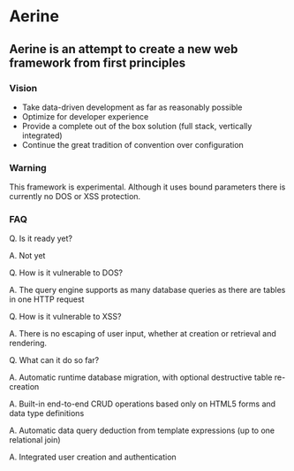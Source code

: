 # Aerine

## Aerine is an attempt to create a new web framework from first principles

### Vision

* Take data-driven development as far as reasonably possible
* Optimize for developer experience
* Provide a complete out of the box solution (full stack, vertically integrated)
* Continue the great tradition of convention over configuration

### Warning

This framework is experimental. Although it uses bound parameters there is currently no DOS or XSS protection.

### FAQ

Q. Is it ready yet?

A. Not yet

Q. How is it vulnerable to DOS?

A. The query engine supports as many database queries as there are tables in one HTTP request

Q. How is it vulnerable to XSS?

A. There is no escaping of user input, whether at creation or retrieval and rendering.

Q. What can it do so far?

A. Automatic runtime database migration, with optional destructive table re-creation

A. Built-in end-to-end CRUD operations based only on HTML5 forms and data type definitions

A. Automatic data query deduction from template expressions (up to one relational join)

A. Integrated user creation and authentication
